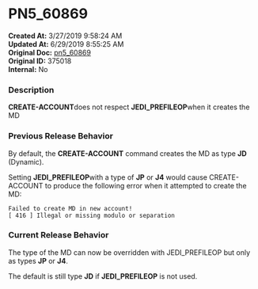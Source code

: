 # PN5_60869

**Created At:** 3/27/2019 9:58:24 AM  
**Updated At:** 6/29/2019 8:55:25 AM  
**Original Doc:** [pn5_60869](https://docs.jbase.com/61286-5-7-3-release-notes/pn5_60869)  
**Original ID:** 375018  
**Internal:** No  


### Description

**CREATE-ACCOUNT**does not respect **JEDI\_PREFILEOP**when it creates the MD



### Previous Release Behavior

By default, the **CREATE-ACCOUNT** command creates the MD as type **JD** (Dynamic).

Setting **JEDI\_PREFILEOP**with a type of **JP** or **J4** would cause CREATE-ACCOUNT to produce the following error when it attempted to create the MD:



```
Failed to create MD in new account!
[ 416 ] Illegal or missing modulo or separation
```



### Current Release Behavior

The type of the MD can now be overridden with JEDI\_PREFILEOP but only as types **JP** or **J4**.

The default is still type **JD** if **JEDI\_PREFILEOP** is not used.
